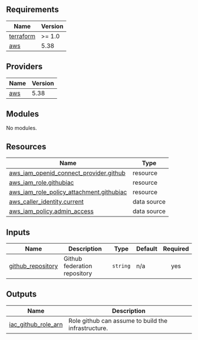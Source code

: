 <!-- BEGIN_TF_DOCS -->
## Requirements

| Name | Version |
|------|---------|
| <a name="requirement_terraform"></a> [terraform](#requirement\_terraform) | >= 1.0 |
| <a name="requirement_aws"></a> [aws](#requirement\_aws) | 5.38 |

## Providers

| Name | Version |
|------|---------|
| <a name="provider_aws"></a> [aws](#provider\_aws) | 5.38 |

## Modules

No modules.

## Resources

| Name | Type |
|------|------|
| [aws_iam_openid_connect_provider.github](https://registry.terraform.io/providers/hashicorp/aws/5.38/docs/resources/iam_openid_connect_provider) | resource |
| [aws_iam_role.githubiac](https://registry.terraform.io/providers/hashicorp/aws/5.38/docs/resources/iam_role) | resource |
| [aws_iam_role_policy_attachment.githubiac](https://registry.terraform.io/providers/hashicorp/aws/5.38/docs/resources/iam_role_policy_attachment) | resource |
| [aws_caller_identity.current](https://registry.terraform.io/providers/hashicorp/aws/5.38/docs/data-sources/caller_identity) | data source |
| [aws_iam_policy.admin_access](https://registry.terraform.io/providers/hashicorp/aws/5.38/docs/data-sources/iam_policy) | data source |

## Inputs

| Name | Description | Type | Default | Required |
|------|-------------|------|---------|:--------:|
| <a name="input_github_repository"></a> [github\_repository](#input\_github\_repository) | Github federation repository | `string` | n/a | yes |

## Outputs

| Name | Description |
|------|-------------|
| <a name="output_iac_github_role_arn"></a> [iac\_github\_role\_arn](#output\_iac\_github\_role\_arn) | Role github can assume to build the infrastructure. |
<!-- END_TF_DOCS -->